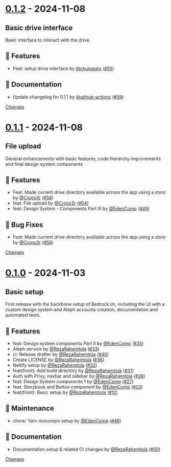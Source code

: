 <a id="0.1.2"></a>
# [0.1.2](https://github.com/Bedrock-im/bedrock/releases/tag/0.1.2) - 2024-11-08

## Basic drive interface

Basic interface to interact with the drive.

## 🚀 Features

- Feat: setup drive interface by [@chuipagro](https://github.com/chuipagro) ([#55](https://github.com/Bedrock-im/bedrock/issues/55))

## 📄 Documentation

- Update changelog for 0.1.1 by [@github-actions](https://github.com/github-actions) ([#59](https://github.com/Bedrock-im/bedrock/issues/59))


[Changes][0.1.2]


<a id="0.1.1"></a>
# [0.1.1](https://github.com/Bedrock-im/bedrock/releases/tag/0.1.1) - 2024-11-08

## File upload

General enhancements with basic features, code hierarchy improvements and final design system components

## 🚀 Features

- Feat: Made current drive directory available across the app using a store by [@Croos3r](https://github.com/Croos3r) ([#58](https://github.com/Bedrock-im/bedrock/issues/58))
- feat: File upload by [@Croos3r](https://github.com/Croos3r) ([#54](https://github.com/Bedrock-im/bedrock/issues/54))
- feat: Design System - Components Part III by [@EdenComp](https://github.com/EdenComp) ([#49](https://github.com/Bedrock-im/bedrock/issues/49))

## 🐛 Bug Fixes

- Feat: Made current drive directory available across the app using a store by [@Croos3r](https://github.com/Croos3r) ([#58](https://github.com/Bedrock-im/bedrock/issues/58))

[Changes][0.1.1]


<a id="0.1.0"></a>
# [0.1.0](https://github.com/Bedrock-im/bedrock/releases/tag/0.1.0) - 2024-11-03

## Basic setup

First release with the backbone setup of Bedrock.im, including the UI with a custom design system and Aleph accounts creation, documentation and automated tests.

## 🚀 Features

- feat: Design system components Part II by [@EdenComp](https://github.com/EdenComp) ([#35](https://github.com/Bedrock-im/bedrock/issues/35))
- Aleph service by [@RezaRahemtola](https://github.com/RezaRahemtola) ([#33](https://github.com/Bedrock-im/bedrock/issues/33))
- ci: Release drafter by [@RezaRahemtola](https://github.com/RezaRahemtola) ([#40](https://github.com/Bedrock-im/bedrock/issues/40))
- Create LICENSE by [@RezaRahemtola](https://github.com/RezaRahemtola) ([#36](https://github.com/Bedrock-im/bedrock/issues/36))
- Netlify setup by [@RezaRahemtola](https://github.com/RezaRahemtola) ([#32](https://github.com/Bedrock-im/bedrock/issues/32))
- feat(front): Add build directory by [@RezaRahemtola](https://github.com/RezaRahemtola) ([#31](https://github.com/Bedrock-im/bedrock/issues/31))
- Auth with Privy, navbar and sidebar by [@RezaRahemtola](https://github.com/RezaRahemtola) ([#26](https://github.com/Bedrock-im/bedrock/issues/26))
- feat: Design System components 1 by [@EdenComp](https://github.com/EdenComp) ([#27](https://github.com/Bedrock-im/bedrock/issues/27))
- feat: Storybook and Button component by [@EdenComp](https://github.com/EdenComp) ([#23](https://github.com/Bedrock-im/bedrock/issues/23))
- feat(front): Basic setup by [@RezaRahemtola](https://github.com/RezaRahemtola) ([#12](https://github.com/Bedrock-im/bedrock/issues/12))

## 🧰 Maintenance

- chore: Yarn monorepo setup by [@EdenComp](https://github.com/EdenComp) ([#46](https://github.com/Bedrock-im/bedrock/issues/46))

## 📄 Documentation

- Documentation setup \& related CI changes by [@RezaRahemtola](https://github.com/RezaRahemtola) ([#50](https://github.com/Bedrock-im/bedrock/issues/50))


[Changes][0.1.0]


[0.1.2]: https://github.com/Bedrock-im/bedrock/compare/0.1.1...0.1.2
[0.1.1]: https://github.com/Bedrock-im/bedrock/compare/0.1.0...0.1.1
[0.1.0]: https://github.com/Bedrock-im/bedrock/tree/0.1.0

<!-- Generated by https://github.com/rhysd/changelog-from-release v3.8.0 -->
